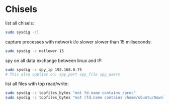 # Chisels

list all chisels:
```bash
sudo sysdig -cl
```

capture processes with network i/o slower slower than 15 miliseconds:
```bash
sudo sysdig -c netlower 15
```

spy on all data exchange between linux and IP:
```bash
sudo sysdig -c spy_ip 192.168.0.75
# This also applies on: spy_port spy_file spy_users
```

list all files with top read/write:
```bash
sudo sysdig -c topfiles_bytes "not fd.name contains /proc"
sudo sysdig -c topfiles_bytes "not (fd.name contains /home/ubuntu/Download or fd.name contains /home/ubuntu/Documents)"
```



